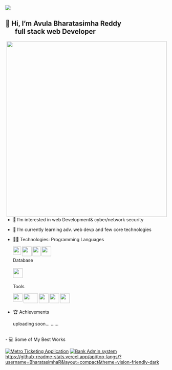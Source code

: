 ![](https://komarev.com/ghpvc/?username=BharatasimhaR&color=brightgreen)
## 👋 Hi, I’m Avula Bharatasimha Reddy    </br>     &nbsp; &nbsp; &nbsp; full stack web  Developer
<img align="right" width="500" height="550" src="https://raw.githubusercontent.com/hasibul-hasan-shuvo/hasibul-hasan-shuvo/main/images/coding-boy.gif">
  
- 👀 I’m interested in web Development& cyber/network security
- 🌱 I’m currently learning adv. web devp and few core technologies


- 👨‍💻 Technologies:
  Programming Languages
  
  <img align="left" width="25" height="25" src="https://upload.wikimedia.org/wikipedia/commons/thumb/c/c3/Python-logo-notext.svg/1200px-Python-logo-notext.svg.png">
  <img align="left" width="30" height="30" src="https://cdn.pixabay.com/photo/2017/08/05/11/16/logo-2582748_1280.png">
  <img align="left" width="25" height="30" src="https://upload.wikimedia.org/wikipedia/commons/thumb/d/d5/CSS3_logo_and_wordmark.svg/1452px-CSS3_logo_and_wordmark.svg.png">
  <img align="left" width="30" height="30" src="https://brandslogos.com/wp-content/uploads/images/large/c-logo.png">
  <br/>
  <br/>
  Database
  <br/>
  <br/>
  <img align="left" width="30" height="30" src="https://www.freepnglogos.com/uploads/logo-mysql-png/logo-mysql-mysql-logo-png-images-are-download-crazypng-21.png">
 
  <br/>
  <br/>
  
  Tools
  <br/>
  
  <img align="left" width="30" height="25" src="https://user-images.githubusercontent.com/674621/71187801-14e60a80-2280-11ea-94c9-e56576f76baf.png">
  <img align="left" width="45" height="30" src="https://download.logo.wine/logo/Microsoft_Excel/Microsoft_Excel-Logo.wine.png">
   <img align="left" width="30" height="30" src="https://pngimg.com/uploads/github/github_PNG80.png">
   <img align="left" width="30" height="30" src="https://gitforwindows.org/img/gwindows_logo.png">
      <img align="left" width="30" height="30" src="https://upload.wikimedia.org/wikipedia/commons/3/33/Figma-logo.svg">
  
  
  
  
<br/>
<br/>
 
 
 - 🏆 Achievements
  
      uploading soon...   ......
      
<br/>
 - 💻 Some of My Best Works 
 </br>
 
[![Metro Ticketing Application](https://github-readme-stats.vercel.app/api/pin/?username=BharatasimhaR39&repo=metro-ticketing&theme=blue-green)](https://github.com/BharatasimhaR39/metro-ticketing)
[![Bank Admin system](https://github-readme-stats.vercel.app/api/pin/?username=BharatasimhaR39&repo=bank-admin-system&theme=blue-green)](https://github.com/BharatasimhaR39/bank-admin-system)
</br>
https://github-readme-stats.vercel.app/api/top-langs/?username=BharatasimhaR&layout=compact&theme=vision-friendly-dark
